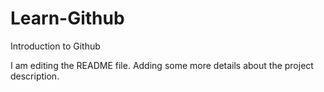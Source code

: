 # Learn-Github
Introduction to Github

I am editing the README file. Adding some more details about the project description.
